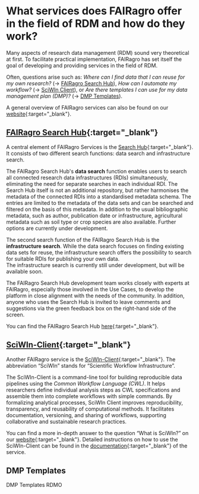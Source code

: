 # What services does FAIRagro offer in the field of RDM and how do they work?

Many aspects of research data management (RDM) sound very theoretical at first.
To facilitate practical implementation, FAIRagro has set itself the goal of developing and providing services in the field of RDM.

Often, questions arise such as: 
*Where can I find data that I can reuse for my own research?* (&rarr; [FAIRagro Search Hub](#fairagro-search-hub)), 
*How can I automate my workflow?* (&rarr; [SciWIn Client](#sciwin-client)), or
*Are there templates I can use for my data management plan (DMP)?* (&rarr; [DMP Templates](#dmp-templates)).

A general overview of FAIRagro services can also be found on our [website](https://fairagro.net/en/services){:target="_blank"}.


## [FAIRagro Search Hub](https://search-hub.fairagro.net/){:target="_blank"}
A central element of FAIRagro Services is the [Search Hub](https://search-hub.fairagro.net/){:target="_blank"}.
It consists of two different search functions: data search and infrastructure search.

The FAIRagro Search Hub's **data search** function enables users to search all connected research data infrastructures (RDIs) simultaneously, eliminating the need for separate searches in each individual RDI.
The Search Hub itself is not an additional repository, but rather harmonises the metadata of the connected RDIs into a standardised metadata schema.
The entries are limited to the metadata of the data sets and can be searched and filtered on the basis of this metadata.
In addition to the usual bibliographic metadata, such as author, publication date or infrastructure, agricultural metadata such as soil type or crop species are also available.
Further options are currently under development.

The second search function of the FAIRagro Search Hub is the **infrastructure search**.
While the data search focuses on finding existing data sets for reuse, the infrastructure search offers the possibility to search for suitable RDIs for publishing your own data.  
The infrastructure search is currently still under development, but will be available soon.

The FAIRagro Search Hub development team works closely with experts at FAIRagro, especially those involved in the Use Cases, to develop the platform in close alignment with the needs of the community.
In addition, anyone who uses the Search Hub is invited to leave comments and suggestions via the green feedback box on the right-hand side of the screen.

You can find the FAIRagro Search Hub [here](https://search-hub.fairagro.net/){:target="_blank"}.


## [SciWIn-Client](https://fairagro.github.io/m4.4_sciwin_client/){:target="_blank"}
Another FAIRagro service is the [SciWIn-Client](https://fairagro.github.io/m4.4_sciwin_client/){:target="_blank"}.
The abbreviation “SciWIn” stands for “Scientific Workflow Infrastructure”.

The SciWIn-Client is a command-line tool for building reproducible data pipelines using the *Common Workflow Language (CWL)*.
It helps researchers define individual analysis steps as CWL specifications and assemble them into complete workflows with simple commands.
By formalizing analytical processes, SciWIn Client improves reproducibility, transparency, and reusability of computational methods.
It facilitates documentation, versioning, and sharing of workflows, supporting collaborative and sustainable research practices.

You can find a more in-depth answer to the question “What is SciWIn?” on our [website](https://fairagro.net/services/sciwin/){:target="_blank"}.
Detailed instructions on how to use the SciWIn-Client can be found in the [documentation](https://fairagro.github.io/m4.4_sciwin_client/getting-started/){:target="_blank"} of the service.


## DMP Templates
DMP Templates RDMO

